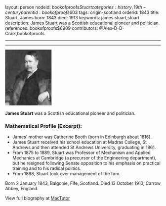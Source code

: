 layout: person
nodeid: bookofproofs$Stuart
categories: history,19th-century
parentid: bookofproofs$603
tags: origin-scotland
orderid: 1843
title: Stuart, James
born: 1843
died: 1913
keywords: james stuart,stuart
description: James Stuart was a Scottish educational pioneer and politician.
references: bookofproofs$6909
contributors: @Alex-D-D-Craik,bookofproofs

---



---

![Stuart.jpg](https://github.com/bookofproofs/bookofproofs.github.io/blob/main/_sources/_assets/images/portraits/Stuart.jpg?raw=true)

**James Stuart** was a Scottish educational pioneer and politician.

### Mathematical Profile (Excerpt):
* James' mother was  Catherine Booth (born in Edinburgh about 1816).
* James Stuart received his school education at Madras College, St Andrews and then attended St Andrews University, graduating in 1861.
* From 1875 to 1889, Stuart was Professor of Mechanism and Applied Mechanics at Cambridge (a precursor of the Engineering department), but he resigned following Senate opposition to his emphasis on practical training and to his radical politics.
* From 1898, Stuart took over management of the firm.

Born 2 January 1843, Balgonie, Fife, Scotland. Died 13 October 1913, Carrow Abbey, England.

View full biography at [MacTutor](https://mathshistory.st-andrews.ac.uk/Biographies/Stuart/)

